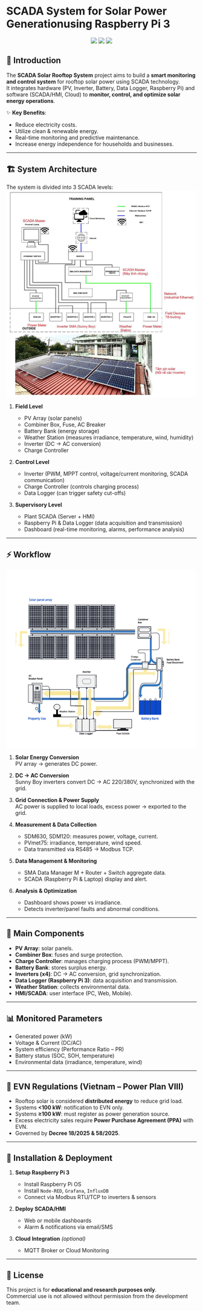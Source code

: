 # SCADA System for Solar Power Generationusing Raspberry Pi 3

<p align="center">
<a href="https://fb.com/duytan.hh" target="_blank"><img src="https://img.shields.io/badge/Facebook%20-%20%230866FF"></a>
<a href="https://t.me/duytan2003" target="_blank"><img src="https://img.shields.io/badge/Telegram%20-%20%2333CCFF"></a>
<a href="https://www.linkedin.com/in/l%C3%AA-tr%E1%BA%A7n-duy-t%C3%A2n-81112a23a/" target="_blank"><img src="https://img.shields.io/badge/Linkedin%20-%20%2300CCFF"></a>
</p>

## 📌 Introduction
The **SCADA Solar Rooftop System** project aims to build a **smart monitoring and control system** for rooftop solar power using SCADA technology.  
It integrates hardware (PV, Inverter, Battery, Data Logger, Raspberry Pi) and software (SCADA/HMI, Cloud) to **monitor, control, and optimize solar energy operations**.

✨ **Key Benefits**:
- Reduce electricity costs.
- Utilize clean & renewable energy.
- Real-time monitoring and predictive maintenance.
- Increase energy independence for households and businesses.

---

## 🏗️ System Architecture

The system is divided into 3 SCADA levels:
![scada](img/scada_solar.jpg)
1. **Field Level**  
   - PV Array (solar panels)  
   - Combiner Box, Fuse, AC Breaker  
   - Battery Bank (energy storage)  
   - Weather Station (measures irradiance, temperature, wind, humidity)  
   - Inverter (DC → AC conversion)  
   - Charge Controller  

2. **Control Level**  
   - Inverter (PWM, MPPT control, voltage/current monitoring, SCADA communication)  
   - Charge Controller (controls charging process)  
   - Data Logger (can trigger safety cut-offs)  

3. **Supervisory Level**  
   - Plant SCADA (Server + HMI)  
   - Raspberry Pi & Data Logger (data acquisition and transmission)  
   - Dashboard (real-time monitoring, alarms, performance analysis)  

---

## ⚡ Workflow
![scada](img/scada.png)
1. **Solar Energy Conversion**  
   PV array → generates DC power.  

2. **DC → AC Conversion**  
   Sunny Boy inverters convert DC → AC 220/380V, synchronized with the grid.  

3. **Grid Connection & Power Supply**  
   AC power is supplied to local loads, excess power → exported to the grid.  

4. **Measurement & Data Collection**  
   - SDM630, SDM120: measures power, voltage, current.  
   - PVmet75: irradiance, temperature, wind speed.  
   - Data transmitted via RS485 → Modbus TCP.  

5. **Data Management & Monitoring**  
   - SMA Data Manager M + Router + Switch aggregate data.  
   - SCADA (Raspberry Pi & Laptop) display and alert.  

6. **Analysis & Optimization**  
   - Dashboard shows power vs irradiance.  
   - Detects inverter/panel faults and abnormal conditions.  

---

## 🔧 Main Components

- **PV Array**: solar panels.  
- **Combiner Box**: fuses and surge protection.  
- **Charge Controller**: manages charging process (PWM/MPPT).  
- **Battery Bank**: stores surplus energy.  
- **Inverters (x4)**: DC → AC conversion, grid synchronization.  
- **Data Logger (Raspberry Pi 3)**: data acquisition and transmission.  
- **Weather Station**: collects environmental data.  
- **HMI/SCADA**: user interface (PC, Web, Mobile).  

---

## 📊 Monitored Parameters

- Generated power (kW)  
- Voltage & Current (DC/AC)  
- System efficiency (Performance Ratio – PR)  
- Battery status (SOC, SOH, temperature)  
- Environmental data (irradiance, temperature, wind)  

---

## 📜 EVN Regulations (Vietnam – Power Plan VIII)

- Rooftop solar is considered **distributed energy** to reduce grid load.  
- Systems **<100 kW**: notification to EVN only.  
- Systems **≥100 kW**: must register as power generation source.  
- Excess electricity sales require **Power Purchase Agreement (PPA)** with EVN.  
- Governed by **Decree 18/2025 & 58/2025**.  

---

## 🚀 Installation & Deployment

1. **Setup Raspberry Pi 3**  
   - Install Raspberry Pi OS  
   - Install `Node-RED`, `Grafana`, `InfluxDB`  
   - Connect via Modbus RTU/TCP to inverters & sensors  

2. **Deploy SCADA/HMI**  
   - Web or mobile dashboards  
   - Alarm & notifications via email/SMS  

3. **Cloud Integration** *(optional)*  
   - MQTT Broker or Cloud Monitoring  

---


## 📌 License
This project is for **educational and research purposes only**.  
Commercial use is not allowed without permission from the development team.
